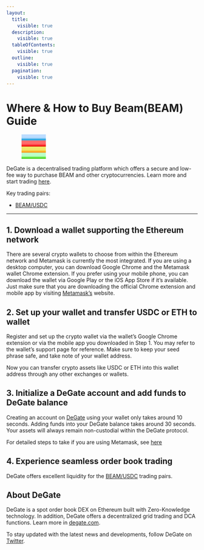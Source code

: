 ```yaml
---
layout:
  title:
    visible: true
  description:
    visible: true
  tableOfContents:
    visible: true
  outline:
    visible: true
  pagination:
    visible: true
---
```


# Where & How to Buy Beam(BEAM) Guide

<figure><img src="../.gitbook/assets/beam_0x62d0a8458ed7719fdaf978fe5929c6d342b0bfce1711940308181.jpg" alt="BEAM" width="64"><figcaption></figcaption></figure>

DeGate is a decentralised trading platform which offers a secure and low-fee way to purchase BEAM and other cryptocurrencies. Learn more and start trading [here](https://app.degate.com/trade/USDC/0x62d0a8458ed7719fdaf978fe5929c6d342b0bfce?utm_source=howtobuy).&#x20;

Key trading pairs:

* [BEAM/USDC](https://app.degate.com/trade/USDC/0x62d0a8458ed7719fdaf978fe5929c6d342b0bfce?utm_source=howtobuy)

***

## 1. Download a wallet supporting the Ethereum network

There are several crypto wallets to choose from within the Ethereum network and Metamask is currently the most integrated. If you are using a desktop computer, you can download Google Chrome and the Metamask wallet Chrome extension. If you prefer using your mobile phone, you can download the wallet via Google Play or the iOS App Store if it’s available. Just make sure that you are downloading the official Chrome extension and mobile app by visiting [Metamask’s](https://metamask.io/) website.

## 2. Set up your wallet and transfer USDC or ETH to wallet

Register and set up the crypto wallet via the wallet’s Google Chrome extension or via the mobile app you downloaded in Step 1. You may refer to the wallet’s support page for reference. Make sure to keep your seed phrase safe, and take note of your wallet address.&#x20;

Now you can transfer crypto assets like USDC or ETH into this wallet address through any other exchanges or wallets.

## 3. Initialize a DeGate account and add funds to DeGate balance

Creating an account on [DeGate](https://app.degate.com/?utm_source=BEAM_howtobuy) using your wallet only takes around 10 seconds. Adding funds into your DeGate balance takes around 30 seconds. Your assets will always remain non-custodial within the DeGate protocol.

For detailed steps to take if you are using Metamask, see [here](https://docs.degate.com/v/product_en/main-features/wallet-connectivity/metamask)

## 4. Experience seamless order book trading

DeGate offers excellent liquidity for the [BEAM/USDC](https://app.degate.com/trade/USDC/0x62d0a8458ed7719fdaf978fe5929c6d342b0bfce?utm_source=howtobuy) trading pairs.&#x20;

## About DeGate

DeGate is a spot order book DEX on Ethereum built with Zero-Knowledge technology. In addition, DeGate offers a decentralized grid trading and DCA functions.  Learn more in [degate.com](https://degate.com/?utm_source=BEAM_howtobuy).

To stay updated with the latest news and developments, follow DeGate on [Twitter](https://twitter.com/degatedex).
